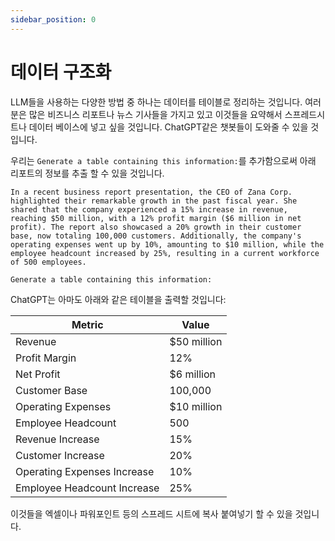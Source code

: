 ```yaml
---
sidebar_position: 0
---
```


#   데이터 구조화

LLM들을 사용하는 다양한 방법 중 하나는 데이터를 테이블로 정리하는 것입니다. 여러분은 많은 비즈니스 리포트나 뉴스 기사들을 가지고 있고 이것들을 요약해서 스프레드시트나 데이터 베이스에 넣고 싶을 것입니다. ChatGPT같은 챗봇들이 도와줄 수 있을 것입니다.

우리는 `Generate a table containing this information:`를 추가함으로써 아래 리포트의 정보를 추출 할 수 있을 것입니다.

```text
In a recent business report presentation, the CEO of Zana Corp. highlighted their remarkable growth in the past fiscal year. She shared that the company experienced a 15% increase in revenue, reaching $50 million, with a 12% profit margin ($6 million in net profit). The report also showcased a 20% growth in their customer base, now totaling 100,000 customers. Additionally, the company's operating expenses went up by 10%, amounting to $10 million, while the employee headcount increased by 25%, resulting in a current workforce of 500 employees. 

Generate a table containing this information:
```

ChatGPT는 아마도 아래와 같은 테이블을 출력할 것입니다:

| Metric | Value |
|-------|------|
| Revenue | $50 million |
| Profit Margin | 12% |
| Net Profit | $6 million |
| Customer Base | 100,000 |
| Operating Expenses | $10 million |
| Employee Headcount | 500 |
| Revenue Increase | 15% |
| Customer Increase | 20% |
| Operating Expenses Increase | 10% |
| Employee Headcount Increase | 25% |

이것들을 엑셀이나 파워포인트 등의 스프레드 시트에 복사 붙여넣기 할 수 있을 것입니다.